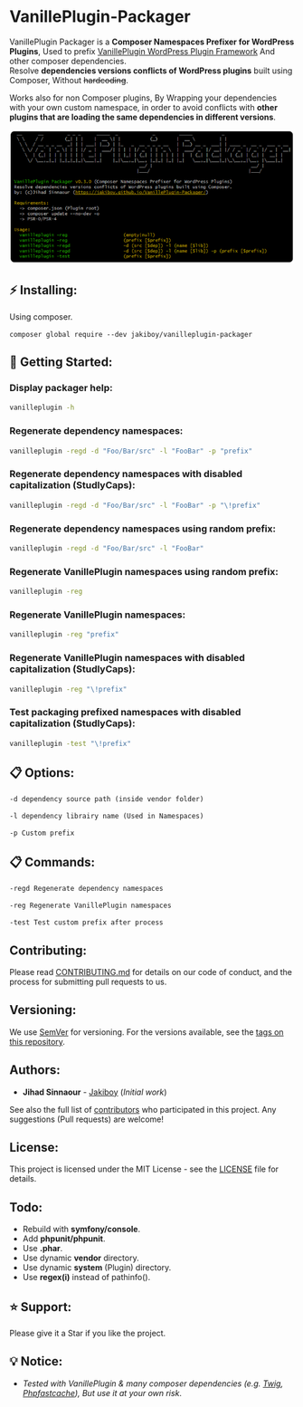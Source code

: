 # VanillePlugin-Packager

VanillePlugin Packager is a **Composer Namespaces Prefixer for WordPress Plugins**, Used to prefix [VanillePlugin WordPress Plugin Framework](https://jakiboy.github.io/VanillePlugin/) And other composer dependencies.  
Resolve **dependencies versions conflicts of WordPress plugins** built using Composer, Without ~~hardcoding~~.

Works also for non Composer plugins, By Wrapping your dependencies with your own custom namespace, in order to avoid conflicts with **other plugins that are loading the same dependencies in different versions**.

<a href="https://jakiboy.github.io/VanillePlugin-Packager/">
	<img src="https://raw.githubusercontent.com/Jakiboy/VanillePlugin-Packager/master/console.png" alt="VanillePlugin Packager">
</a>

## ⚡ Installing:

Using composer.

```
composer global require --dev jakiboy/vanilleplugin-packager
```

## 🔧 Getting Started:

### Display packager help:
```bash
vanilleplugin -h
```

### Regenerate dependency namespaces:
```bash
vanilleplugin -regd -d "Foo/Bar/src" -l "FooBar" -p "prefix"
```

### Regenerate dependency namespaces with disabled capitalization (StudlyCaps):
```bash
vanilleplugin -regd -d "Foo/Bar/src" -l "FooBar" -p "\!prefix"
```

### Regenerate dependency namespaces using random prefix:
```bash
vanilleplugin -regd -d "Foo/Bar/src" -l "FooBar"
```

### Regenerate VanillePlugin namespaces using random prefix:
```bash
vanilleplugin -reg
```

### Regenerate VanillePlugin namespaces:
```bash
vanilleplugin -reg "prefix"
```

### Regenerate VanillePlugin namespaces with disabled capitalization (StudlyCaps):
```bash
vanilleplugin -reg "\!prefix"
```

### Test packaging prefixed namespaces with disabled capitalization (StudlyCaps):
```bash
vanilleplugin -test "\!prefix"
```

## 📋 Options:

```
-d dependency source path (inside vendor folder)
```

```
-l dependency librairy name (Used in Namespaces)
```

```
-p Custom prefix
```

## 📋 Commands:

```
-regd Regenerate dependency namespaces
```

```
-reg Regenerate VanillePlugin namespaces
```

```
-test Test custom prefix after process
```

## Contributing:

Please read [CONTRIBUTING.md](https://github.com/Jakiboy/VanillePlugin-Packager/blob/master/CONTRIBUTING.md) for details on our code of conduct, and the process for submitting pull requests to us.

## Versioning:

We use [SemVer](http://semver.org/) for versioning. For the versions available, see the [tags on this repository](https://github.com/Jakiboy/VanillePlugin-Packager/tags). 

## Authors:

* **Jihad Sinnaour** - [Jakiboy](https://github.com/Jakiboy) (*Initial work*)

See also the full list of [contributors](https://github.com/Jakiboy/VanillePlugin-Packager/contributors) who participated in this project. Any suggestions (Pull requests) are welcome!

## License:


This project is licensed under the MIT License - see the [LICENSE](https://github.com/Jakiboy/VanillePlugin-Packager/blob/master/LICENSE) file for details.

## Todo:

* Rebuild with **symfony/console**.
* Add **phpunit/phpunit**.
* Use **.phar**.
* Use dynamic **vendor** directory.
* Use dynamic **system** (Plugin) directory.
* Use **regex(i)** instead of pathinfo().

## ⭐ Support:

Please give it a Star if you like the project.

## 💡 Notice:

* *Tested with VanillePlugin & many composer dependencies (e.g. [Twig](https://twig.symfony.com/), [Phpfastcache](https://www.phpfastcache.com/)), But use it at your own risk*.
